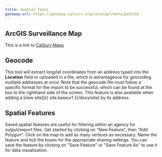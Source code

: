 ```yaml
---
title: Spatial Tools
gateway-url: https://gateway.calsurv.org/core/ppf/menu/path/82
---
```

## ArcGIS Surveillance Map
This is a link to [CalSurv Maps](<https://maps.calsurv.org>)

## Geocode
This tool will extract long/lat coordinates from an address typed into the **Location** field or uploaded in a file, which is advantageous for geocoding multiple addresses at once. Note that the geocode file must follow a specific format for the import to be successful, which can be found at the box to the righthand side of the screen. This feature is also available when adding a [new site]({{ site.baseur1 }}/docs/site) by its address.

## Spatial Features
Saved spatial features are useful for filtering within an agency for output/export files. Get started by clicking on "New Feature", then "Add Polygon". Click on the map to add as many vertices as necessary. Name the feature and tick the boxes for the appropriate sharing settings. You can save the feature by clicking on "Save Feature" or "Save Feature As" to use it for data visualization.
